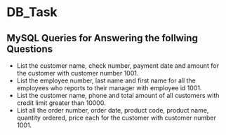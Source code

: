 # DB_Task

## MySQL Queries for Answering the follwing Questions

 + List the customer name, check number, payment date and amount for the customer with customer number 1001.
 + List the employee number, last name and first name for all the employees  who reports to their manager with employee id 1001.
 + List the customer name, phone and total amount of all customers with credit limit greater than 10000.
 + List all the order number, order date, product code, product name, quantity ordered, price each  for the customer with customer number 1001.
